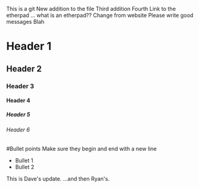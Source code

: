 This is a git
New addition to the file
Third addition
Fourth
Link to the etherpad ... what is an etherpad??
Change from website
Please write good messages
Blah

# Header 1
## Header 2
### Header 3
#### Header 4
##### Header 5
###### Header 6

#Bullet points
Make sure they begin and end with a new line

- Bullet 1
- Bullet 2

This is Dave's update.
...and then Ryan's.
